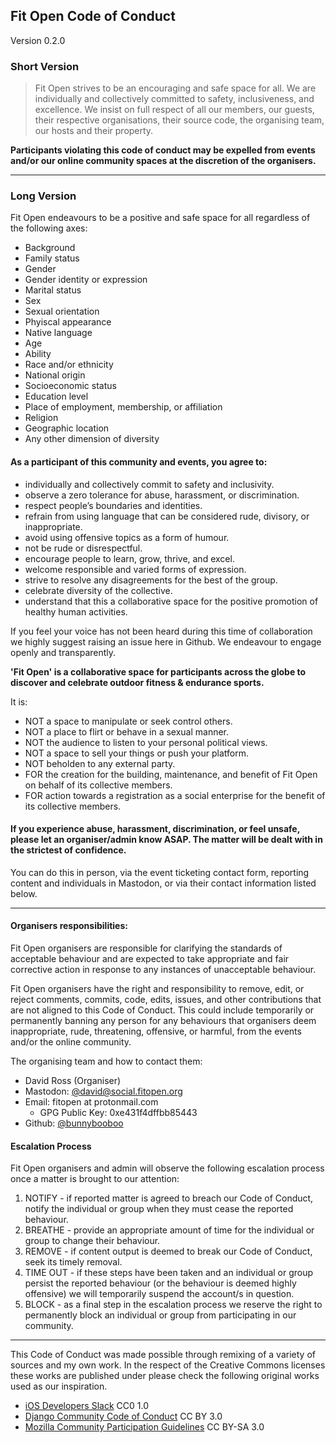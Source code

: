 ## Fit Open Code of Conduct
Version 0.2.0

### Short Version
> Fit Open strives to be an encouraging and safe space for all. We are individually and collectively committed to safety, inclusiveness, and excellence. We insist on full respect of all our members, our guests, their respective organisations, their source code, the organising team, our hosts and their property.

**Participants violating this code of conduct may be expelled from events and/or our online community spaces at the discretion of the organisers.**

----------------------
### Long Version
Fit Open endeavours to be a positive and safe space for all regardless of the following axes:

  * Background
  * Family status
  * Gender
  * Gender identity or expression
  * Marital status
  * Sex
  * Sexual orientation
  * Phyiscal appearance
  * Native language
  * Age
  * Ability
  * Race and/or ethnicity
  * National origin
  * Socioeconomic status
  * Education level
  * Place of employment, membership, or affiliation
  * Religion
  * Geographic location
  * Any other dimension of diversity

#### As a participant of this community and events, you agree to:
* individually and collectively commit to safety and inclusivity.
* observe a zero tolerance for abuse, harassment, or discrimination.
* respect people’s boundaries and identities.
* refrain from using language that can be considered rude, divisory, or inappropriate.
* avoid using offensive topics as a form of humour.
* not be rude or disrespectful.
* encourage people to learn, grow, thrive, and excel.
* welcome responsible and varied forms of expression.
* strive to resolve any disagreements for the best of the group.
* celebrate diversity of the collective.
* understand that this a collaborative space for the positive promotion of healthy human activities.

If you feel your voice has not been heard during this time of collaboration we highly suggest raising an issue here in Github. We endeavour to engage openly and transparently.

**'Fit Open' is a collaborative space for participants across the globe to discover and celebrate outdoor fitness & endurance sports.**

It is:
* NOT a space to manipulate or seek control others.
* NOT a place to flirt or behave in a sexual manner.
* NOT the audience to listen to your personal political views.
* NOT a space to sell your things or push your platform.
* NOT beholden to any external party.
* FOR the creation for the building, maintenance, and benefit of Fit Open on behalf of its collective members.
* FOR action towards a registration as a social enterprise for the benefit of its collective members.

#### If you experience abuse, harassment, discrimination, or feel unsafe, please let an organiser/admin know ASAP. The matter will be dealt with in the strictest of confidence.

You can do this in person, via the event ticketing contact form, reporting content and individuals in Mastodon, or via their contact information listed below.

----------------
#### Organisers responsibilities:
Fit Open organisers are responsible for clarifying the standards of acceptable behaviour and are expected to take appropriate and fair corrective action in response to any instances of unacceptable behaviour.

Fit Open organisers have the right and responsibility to remove, edit, or reject comments, commits, code, edits, issues, and other contributions that are not aligned to this Code of Conduct. This could include temporarily or permanently banning any person for any behaviours that organisers deem inappropriate, rude, threatening, offensive, or harmful, from the events and/or the online community.

The organising team and how to contact them:

* David Ross (Organiser)
* Mastodon: [@david@social.fitopen.org](https://social.fitopen.org/@david)
* Email: fitopen at protonmail.com
  - GPG Public Key: 0xe431f4dffbb85443
* Github: [@bunnybooboo](https://github.com/bunnybooboo)

#### Escalation Process

Fit Open organisers and admin will observe the following escalation process once a matter is brought to our attention:
1. NOTIFY - if reported matter is agreed to breach our Code of Conduct, notify the individual or group when they must cease the reported behaviour.
2. BREATHE - provide an appropriate amount of time for the individual or group to change their behaviour.
3. REMOVE - if content output is deemed to break our Code of Conduct, seek its timely removal.
4. TIME OUT - if these steps have been taken and an individual or group persist the reported behaviour (or the behaviour is deemed highly offensive) we will temporarily suspend the account/s in question.
5. BLOCK - as a final step in the escalation process we reserve the right to permanently block an individual or group from participating in our community.

-----------
This Code of Conduct was made possible through remixing of a variety of sources and my own work. In the respect of the Creative Commons licenses these works are published under please check the following original works used as our inspiration.
* [iOS Developers Slack](https://github.com/iOS-Developers-Slack/Code-Of-Conduct) CC0 1.0
* [Django Community Code of Conduct](https://www.djangoproject.com/conduct/) CC BY 3.0
* [Mozilla Community Participation Guidelines](https://www.mozilla.org/en-US/about/governance/policies/participation/) CC BY-SA 3.0
